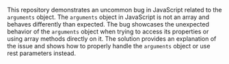 This repository demonstrates an uncommon bug in JavaScript related to the `arguments` object. The `arguments` object in JavaScript is not an array and behaves differently than expected. The bug showcases the unexpected behavior of the `arguments` object when trying to access its properties or using array methods directly on it.  The solution provides an explanation of the issue and shows how to properly handle the `arguments` object or use rest parameters instead.
